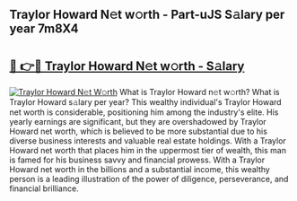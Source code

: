 ## Traylor Howard N𝚎t w𝚘rth - Part-uJS S𝚊lary per year 7m8X4

# <h2><a href="http://gc4g0i3.nevu.top/?p=Traylor+Howard">🔗 👉🔴 Traylor Howard N𝚎t w𝚘rth - S𝚊lary</a></h2>

[![Traylor Howard N𝚎t W𝚘rth](https://i.imgur.com/Oavwk0R.jpeg)](http://gc4g0i3.nevu.top/?p=Traylor+Howard)
What is Traylor Howard n𝚎t w𝚘rth? What is Traylor Howard s𝚊lary per year?
This wealthy individual's Traylor Howard net worth is considerable, positioning him among the industry's elite. His yearly earnings are significant, but they are overshadowed by Traylor Howard net worth, which is believed to be more substantial due to his diverse business interests and valuable real estate holdings. With a Traylor Howard net worth that places him in the uppermost tier of wealth, this man is famed for his business savvy and financial prowess. With a Traylor Howard net worth in the billions and a substantial income, this wealthy person is a leading illustration of the power of diligence, perseverance, and financial brilliance.
